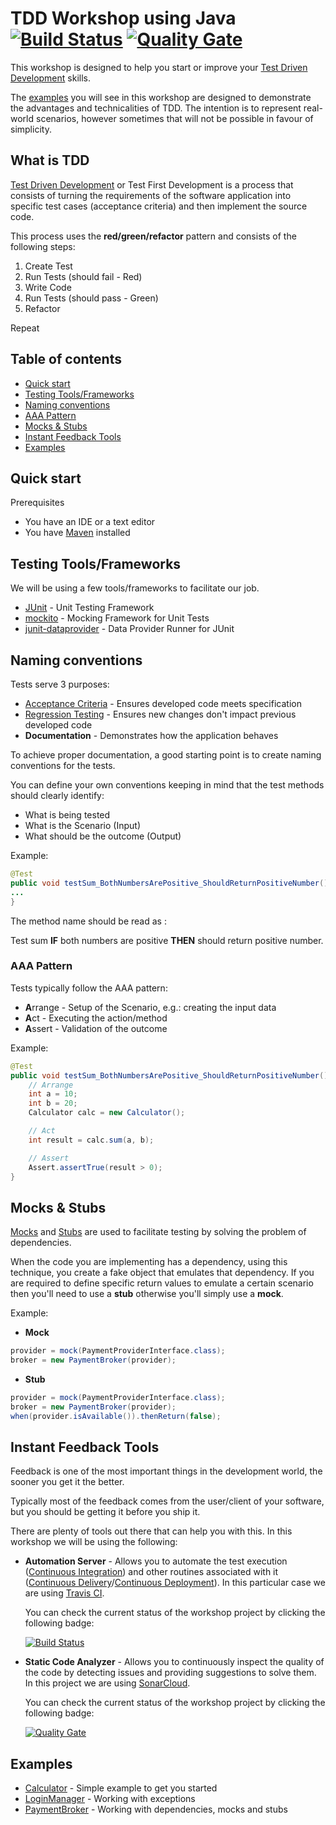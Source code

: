 # TDD Workshop using Java [![Build Status](https://travis-ci.org/rafaelspinto/workshop-tdd-java.svg?branch=master)](https://travis-ci.org/rafaelspinto/workshop-tdd-java) [![Quality Gate](https://sonarcloud.io/api/badges/gate?key=workshop:tdd-java)](https://sonarcloud.io/dashboard?id=workshop%3Atdd-java)
This workshop is designed to help you start or improve your [Test Driven Development](https://en.wikipedia.org/wiki/Test-driven_development) skills.

The [examples](#examples) you will see in this workshop are designed to demonstrate the advantages and technicalities of TDD. The intention is to represent real-world scenarios, however sometimes that will not be possible in favour of simplicity.


## What is TDD

[Test Driven Development](https://en.wikipedia.org/wiki/Test-driven_development) or Test First Development is a process that consists of turning the requirements of the software application into specific test cases (acceptance criteria) and then implement the source code.

This process uses the **red/green/refactor** pattern and consists of the following steps:

1. Create Test
2. Run Tests (should fail - Red)
3. Write Code
4. Run Tests (should pass - Green)  
5. Refactor

Repeat  

## Table of contents

* [Quick start](#quick-start)
* [Testing Tools/Frameworks](#testing-toolsframeworks)
* [Naming conventions](#naming-conventions)
* [AAA Pattern](#aaa-pattern)
* [Mocks & Stubs](#mocks--stubs)
* [Instant Feedback Tools](#instant-feedback-tools)
* [Examples](#examples)

## Quick start

Prerequisites

* You have an IDE or a text editor
* You have [Maven](https://maven.apache.org/) installed


## Testing Tools/Frameworks

We will be using a few tools/frameworks to facilitate our job.

* [JUnit](https://junit.org/junit4/) - Unit Testing Framework
* [mockito](http://site.mockito.org/) - Mocking Framework for Unit Tests
* [junit-dataprovider](https://github.com/TNG/junit-dataprovider) - Data Provider Runner for JUnit


## Naming conventions

Tests serve 3 purposes:

* [Acceptance Criteria](https://en.wikipedia.org/wiki/Acceptance_testing) - Ensures developed code meets specification
* [Regression Testing](https://en.wikipedia.org/wiki/Regression_testing) - Ensures new changes don't impact previous developed code
* **Documentation** - Demonstrates how the application behaves

To achieve proper documentation, a good starting point is to create naming conventions for the tests.

You can define your own conventions keeping in mind that the test methods should clearly identify:

* What is being tested
* What is the Scenario (Input)
* What should be the outcome (Output)

Example:

```java
@Test
public void testSum_BothNumbersArePositive_ShouldReturnPositiveNumber() {
...
}
```

The method name should be read as :

Test sum **IF** both numbers are positive **THEN** should return positive number.


### AAA Pattern

Tests typically follow the AAA pattern:

* **A**rrange - Setup of the Scenario, e.g.: creating the input data
* **A**ct - Executing the action/method
* **A**ssert - Validation of the outcome

Example:


```java
@Test
public void testSum_BothNumbersArePositive_ShouldReturnPositiveNumber() {
    // Arrange
    int a = 10;
    int b = 20;
    Calculator calc = new Calculator();

    // Act
    int result = calc.sum(a, b);

    // Assert
    Assert.assertTrue(result > 0);
}
```

## Mocks & Stubs

[Mocks](https://en.wikipedia.org/wiki/Mock_object) and [Stubs](https://en.wikipedia.org/wiki/Method_stub) are used to facilitate testing by solving the problem of dependencies.

When the code you are implementing has a dependency, using this technique, you create a fake object that emulates that dependency. If you are required to define specific return values to emulate a certain scenario then you'll need to use a **stub** otherwise you'll simply use a **mock**.


Example:


* **Mock**

```java
provider = mock(PaymentProviderInterface.class);
broker = new PaymentBroker(provider);
```

* **Stub**
```java
provider = mock(PaymentProviderInterface.class);
broker = new PaymentBroker(provider);
when(provider.isAvailable()).thenReturn(false);
```

## Instant Feedback Tools

Feedback is one of the most important things in the development world, the sooner you get it the better.

Typically most of the feedback comes from the user/client of your software, but you should be getting it before you ship it.

There are plenty of tools out there that can help you with this. In this workshop we will be using the following:

* **Automation Server** - Allows you to automate the test execution ([Continuous Integration](https://www.thoughtworks.com/continuous-integration)) and other routines associated with it ([Continuous Delivery](https://martinfowler.com/bliki/ContinuousDelivery.html)/[Continuous Deployment](https://www.agilealliance.org/glossary/continuous-deployment/)). In this particular case we are using [Travis CI](https://travis-ci.org/).

    You can check the current status of the workshop project by clicking the following badge:

   [![Build Status](https://travis-ci.org/rafaelspinto/workshop-tdd-java.svg?branch=master)](https://travis-ci.org/rafaelspinto/workshop-tdd-java)

* **Static Code Analyzer** - Allows you to continuously inspect the quality of the code by detecting issues and providing suggestions to solve them. In this project we are using [SonarCloud](http://sonarcloud.io).

    You can check the current status of the workshop project by clicking the following badge:

    [![Quality Gate](https://sonarcloud.io/api/badges/gate?key=workshop:tdd-java)](https://sonarcloud.io/dashboard?id=workshop%3Atdd-java)

## Examples

* [Calculator](/src/test/java/workshop/calculator) - Simple example to get you started
* [LoginManager](/src/test/java/workshop/login) - Working with exceptions
* [PaymentBroker](/src/test/java/workshop/payment) - Working with dependencies, mocks and stubs
